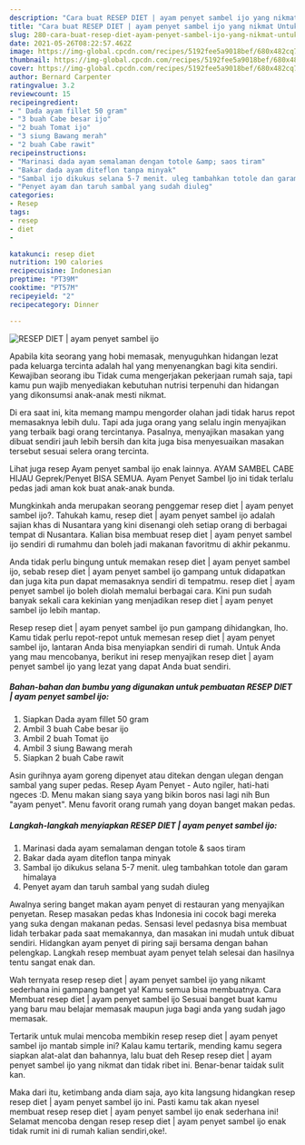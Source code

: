 ```yaml
---
description: "Cara buat RESEP DIET | ayam penyet sambel ijo yang nikmat Untuk Jualan"
title: "Cara buat RESEP DIET | ayam penyet sambel ijo yang nikmat Untuk Jualan"
slug: 280-cara-buat-resep-diet-ayam-penyet-sambel-ijo-yang-nikmat-untuk-jualan
date: 2021-05-26T08:22:57.462Z
image: https://img-global.cpcdn.com/recipes/5192fee5a9018bef/680x482cq70/resep-diet-ayam-penyet-sambel-ijo-foto-resep-utama.jpg
thumbnail: https://img-global.cpcdn.com/recipes/5192fee5a9018bef/680x482cq70/resep-diet-ayam-penyet-sambel-ijo-foto-resep-utama.jpg
cover: https://img-global.cpcdn.com/recipes/5192fee5a9018bef/680x482cq70/resep-diet-ayam-penyet-sambel-ijo-foto-resep-utama.jpg
author: Bernard Carpenter
ratingvalue: 3.2
reviewcount: 15
recipeingredient:
- " Dada ayam fillet 50 gram"
- "3 buah Cabe besar ijo"
- "2 buah Tomat ijo"
- "3 siung Bawang merah"
- "2 buah Cabe rawit"
recipeinstructions:
- "Marinasi dada ayam semalaman dengan totole &amp; saos tiram"
- "Bakar dada ayam diteflon tanpa minyak"
- "Sambal ijo dikukus selana 5-7 menit. uleg tambahkan totole dan garam himalaya"
- "Penyet ayam dan taruh sambal yang sudah diuleg"
categories:
- Resep
tags:
- resep
- diet
- 

katakunci: resep diet  
nutrition: 190 calories
recipecuisine: Indonesian
preptime: "PT39M"
cooktime: "PT57M"
recipeyield: "2"
recipecategory: Dinner

---
```



![RESEP DIET | ayam penyet sambel ijo](https://img-global.cpcdn.com/recipes/5192fee5a9018bef/680x482cq70/resep-diet-ayam-penyet-sambel-ijo-foto-resep-utama.jpg)

Apabila kita seorang yang hobi memasak, menyuguhkan hidangan lezat pada keluarga tercinta adalah hal yang menyenangkan bagi kita sendiri. Kewajiban seorang ibu Tidak cuma mengerjakan pekerjaan rumah saja, tapi kamu pun wajib menyediakan kebutuhan nutrisi terpenuhi dan hidangan yang dikonsumsi anak-anak mesti nikmat.

Di era  saat ini, kita memang mampu mengorder olahan jadi tidak harus repot memasaknya lebih dulu. Tapi ada juga orang yang selalu ingin menyajikan yang terbaik bagi orang tercintanya. Pasalnya, menyajikan masakan yang dibuat sendiri jauh lebih bersih dan kita juga bisa menyesuaikan masakan tersebut sesuai selera orang tercinta. 

Lihat juga resep Ayam penyet sambal ijo enak lainnya. AYAM SAMBEL CABE HIJAU Geprek/Penyet BISA SEMUA. Ayam Penyet Sambel Ijo ini tidak terlalu pedas jadi aman kok buat anak-anak bunda.

Mungkinkah anda merupakan seorang penggemar resep diet | ayam penyet sambel ijo?. Tahukah kamu, resep diet | ayam penyet sambel ijo adalah sajian khas di Nusantara yang kini disenangi oleh setiap orang di berbagai tempat di Nusantara. Kalian bisa membuat resep diet | ayam penyet sambel ijo sendiri di rumahmu dan boleh jadi makanan favoritmu di akhir pekanmu.

Anda tidak perlu bingung untuk memakan resep diet | ayam penyet sambel ijo, sebab resep diet | ayam penyet sambel ijo gampang untuk didapatkan dan juga kita pun dapat memasaknya sendiri di tempatmu. resep diet | ayam penyet sambel ijo boleh diolah memalui berbagai cara. Kini pun sudah banyak sekali cara kekinian yang menjadikan resep diet | ayam penyet sambel ijo lebih mantap.

Resep resep diet | ayam penyet sambel ijo pun gampang dihidangkan, lho. Kamu tidak perlu repot-repot untuk memesan resep diet | ayam penyet sambel ijo, lantaran Anda bisa menyiapkan sendiri di rumah. Untuk Anda yang mau mencobanya, berikut ini resep menyajikan resep diet | ayam penyet sambel ijo yang lezat yang dapat Anda buat sendiri.

<!--inarticleads1-->

##### Bahan-bahan dan bumbu yang digunakan untuk pembuatan RESEP DIET | ayam penyet sambel ijo:

1. Siapkan  Dada ayam fillet 50 gram
1. Ambil 3 buah Cabe besar ijo
1. Ambil 2 buah Tomat ijo
1. Ambil 3 siung Bawang merah
1. Siapkan 2 buah Cabe rawit


Asin gurihnya ayam goreng dipenyet atau ditekan dengan ulegan dengan sambal yang super pedas. Resep Ayam Penyet - Auto ngiler, hati-hati ngeces :D. Menu makan siang saya yang bikin boros nasi lagi nih Bun &#34;ayam penyet&#34;. Menu favorit orang rumah yang doyan banget makan pedas. 

<!--inarticleads2-->

##### Langkah-langkah menyiapkan RESEP DIET | ayam penyet sambel ijo:

1. Marinasi dada ayam semalaman dengan totole &amp; saos tiram
1. Bakar dada ayam diteflon tanpa minyak
1. Sambal ijo dikukus selana 5-7 menit. uleg tambahkan totole dan garam himalaya
1. Penyet ayam dan taruh sambal yang sudah diuleg


Awalnya sering banget makan ayam penyet di restauran yang menyajikan penyetan. Resep masakan pedas khas Indonesia ini cocok bagi mereka yang suka dengan makanan pedas. Sensasi level pedasnya bisa membuat lidah terbakar pada saat memakannya, dan masakan ini mudah untuk dibuat sendiri. Hidangkan ayam penyet di piring saji bersama dengan bahan pelengkap. Langkah resep membuat ayam penyet telah selesai dan hasilnya tentu sangat enak dan. 

Wah ternyata resep resep diet | ayam penyet sambel ijo yang nikamt sederhana ini gampang banget ya! Kamu semua bisa membuatnya. Cara Membuat resep diet | ayam penyet sambel ijo Sesuai banget buat kamu yang baru mau belajar memasak maupun juga bagi anda yang sudah jago memasak.

Tertarik untuk mulai mencoba membikin resep resep diet | ayam penyet sambel ijo mantab simple ini? Kalau kamu tertarik, mending kamu segera siapkan alat-alat dan bahannya, lalu buat deh Resep resep diet | ayam penyet sambel ijo yang nikmat dan tidak ribet ini. Benar-benar taidak sulit kan. 

Maka dari itu, ketimbang anda diam saja, ayo kita langsung hidangkan resep resep diet | ayam penyet sambel ijo ini. Pasti kamu tak akan nyesel membuat resep resep diet | ayam penyet sambel ijo enak sederhana ini! Selamat mencoba dengan resep resep diet | ayam penyet sambel ijo enak tidak rumit ini di rumah kalian sendiri,oke!.

